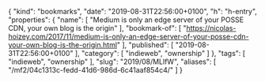 {
  "kind": "bookmarks",
  "date": "2019-08-31T22:56:00+0100",
  "h": "h-entry",
  "properties": {
    "name": [
      "Medium is only an edge server of your POSSE CDN, your own blog is the origin"
    ],
    "bookmark-of": [
      "https://nicolas-hoizey.com/2017/11/medium-is-only-an-edge-server-of-your-posse-cdn-your-own-blog-is-the-origin.html"
    ],
    "published": [
      "2019-08-31T22:56:00+0100"
    ],
    "category": [
      "indieweb",
      "ownership"
    ]
  },
  "tags": [
    "indieweb",
    "ownership"
  ],
  "slug": "2019/08/MLlfW",
  "aliases": [
    "/mf2/04c1313c-fedd-41d6-986d-6c41aaf854c4/"
  ]
}
